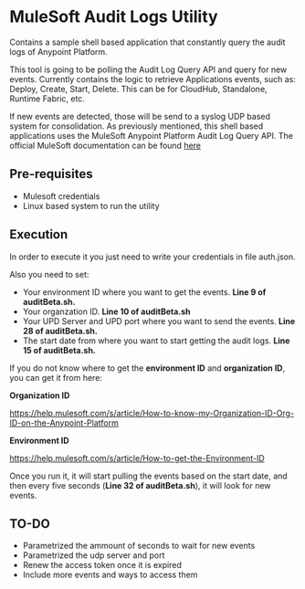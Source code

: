 # MuleSoft Audit Logs Utility
Contains a sample shell based application that constantly query the audit logs of Anypoint Platform.

This tool is going to be polling the Audit Log Query API and query for new events. Currently contains the logic to retrieve Applications events, such as: Deploy, Create, Start, Delete. This can be for CloudHub, Standalone, Runtime Fabric, etc.

If new events are detected, those will be send to a syslog UDP based system for consolidation.
As previously mentioned, this shell based applications uses the MuleSoft Anypoint Platform Audit Log Query API. The official MuleSoft documentation can be found [here](https://anypoint.mulesoft.com/exchange/portals/anypoint-platform/f1e97bc6-315a-4490-82a7-23abe036327a.anypoint-platform/audit-log-query-api/)

## Pre-requisites

- Mulesoft credentials
- Linux based system to run the utility

## Execution

In order to execute it you just need to write your credentials in file auth.json.

Also you need to set:
- Your environment ID where you want to get the events. **Line 9 of auditBeta.sh.**
- Your organzation ID. **Line 10 of auditBeta.sh**
- Your UPD Server and UPD port where you want to send the events. **Line 28 of auditBeta.sh.**
- The start date from where you want to start getting the audit logs. **Line 15 of auditBeta.sh.**

If you do not know where to get the **environment ID** and **organization ID**, you can get it from here:

**Organization ID** 

https://help.mulesoft.com/s/article/How-to-know-my-Organization-ID-Org-ID-on-the-Anypoint-Platform 

**Environment ID** 

https://help.mulesoft.com/s/article/How-to-get-the-Environment-ID

Once you run it, it will start pulling the events based on the start date, and then every five seconds (**Line 32 of auditBeta.sh**), it will look for new events.


## TO-DO

- Parametrized the ammount of seconds to wait for new events
- Parametrized the udp server and port
- Renew the access token once it is expired
- Include more events and ways to access them
